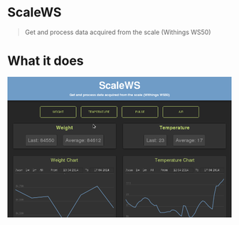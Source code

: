 ScaleWS
=======

> Get and process data acquired from the scale (Withings WS50)

# What it does

![Demo as a GIF](https://raw.githubusercontent.com/Fedonono/ScaleWS/master/doc/demo.gif)
